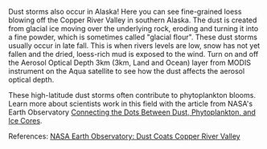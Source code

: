 Dust storms also occur in Alaska!  Here you can see fine-grained loess blowing off the Copper River Valley in southern Alaska. The dust is created from glacial ice moving over the underlying rock, eroding and turning it into a fine powder, which is sometimes called "glacial flour". These dust storms usually occur in late fall. This is when rivers levels are low, snow has not yet fallen and the dried, loess-rich mud is exposed to the wind. Turn on and off the Aerosol Optical Depth 3km (3km, Land and Ocean) layer from MODIS instrument on the Aqua satellite to see how the dust affects the aerosol optical depth.

These high-latitude dust storms often contribute to phytoplankton blooms. Learn more about scientists work in this field with the article from NASA's Earth Observatory [Connecting the Dots Between Dust, Phytoplankton, and Ice Cores](https://earthobservatory.nasa.gov/images/91267/connecting-the-dots-between-dust-phytoplankton-and-ice-cores).

References: [NASA Earth Observatory: Dust Coats Copper River Valley](https://earthobservatory.nasa.gov/images/91303/dust-coats-copper-river-valley)
